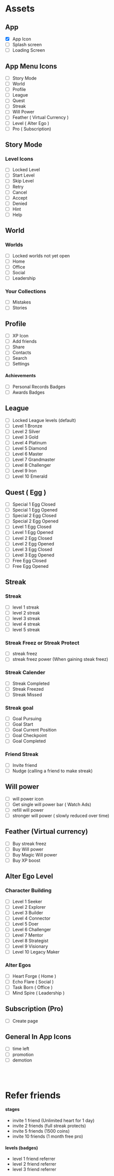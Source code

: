 # Assets
## App
- [x] App Icon
- [ ] Splash screen
- [ ] Loading Screen

## App Menu Icons
- [ ] Story Mode
- [ ] World
- [ ] Profile
- [ ] League
- [ ] Quest
- [ ] Streak
- [ ] Will Power
- [ ] Feather ( Virtual Currency )
- [ ] Level ( Alter Ego )
- [ ] Pro ( Subscription)

## Story Mode
### Level Icons
- [ ] Locked Level
- [ ] Start Level
- [ ] Skip Level
- [ ] Retry
- [ ] Cancel
- [ ] Accept
- [ ] Denied
- [ ] Hint
- [ ] Help
  
## World
### Worlds
- [ ] Locked worlds not yet open 
- [ ] Home
- [ ] Office
- [ ] Social
- [ ] Leadership
### Your Collections
- [ ] Mistakes
- [ ] Stories

## Profile
- [ ] XP Icon
- [ ] Add friends
- [ ] Share
- [ ] Contacts
- [ ] Search
- [ ] Settings
#### Achievements
- [ ] Personal Records Badges
- [ ] Awards Badges

## League
- [ ] Locked League levels (default)
- [ ] Level 1 Bronze
- [ ] Level 2 Silver
- [ ] Level 3 Gold
- [ ] Level 4 Platinum
- [ ] Level 5 Diamond
- [ ] Level 6 Master
- [ ] Level 7 Grandmaster
- [ ] Level 8 Challenger
- [ ] Level 9 Iron
- [ ] Level 10 Emerald
  
## Quest ( Egg )
- [ ] Special 1 Egg Closed
- [ ] Special 1 Egg Opened
- [ ] Special 2 Egg Closed
- [ ] Special 2 Egg Opened
- [ ] Level 1 Egg Closed
- [ ] Level 1 Egg Opened
- [ ] Level 2 Egg Closed
- [ ] Level 2 Egg Opened
- [ ] Level 3 Egg Closed
- [ ] Level 3 Egg Opened
- [ ] Free Egg Closed
- [ ] Free Egg Opened

## Streak
### Streak
- [ ] level 1 streak
- [ ] level 2 streak
- [ ] level 3 streak
- [ ] level 4 streak
- [ ] level 5 streak
### Streak Freez or Streak Protect
- [ ] streak freez
- [ ] streak freez power (When gaining steak freez)

### Streak Calender
- [ ] Streak Completed
- [ ] Streak Freezed
- [ ] Streak Missed

### Streak goal
- [ ] Goal Pursuing
- [ ] Goal Start
- [ ] Goal Current Position
- [ ] Goal Checkpoint
- [ ] Goal Completed

### Friend Streak
- [ ] Invite friend
- [ ] Nudge (calling a friend to make streak)

## Will power
- [ ] will power icon
- [ ] Get single will power bar ( Watch Ads) 
- [ ] refill will power
- [ ] stronger will power ( slowly reduced over time)

## Feather (Virtual currency)
- [ ] Buy streak freez
- [ ] Buy Will power
- [ ] Buy Magic Will power 
- [ ] Buy XP boost

## Alter Ego Level
### Character Building
- [ ] Level 1 Seeker
- [ ] Level 2 Explorer
- [ ] Level 3 Builder
- [ ] Level 4 Connector
- [ ] Level 5 Doer
- [ ] Level 6 Challenger
- [ ] Level 7 Mentor
- [ ] Level 8 Strategist
- [ ] Level 9 Visionary
- [ ] Level 10 Legacy Maker
  
### Alter Egos
- [ ] Heart Forge ( Home )
- [ ] Echo Flare ( Social )
- [ ] Task Born ( Office )
- [ ] Mind Spire ( Leadership )

## Subscription (Pro)
- [ ] Create page

## General In App Icons
- [ ] time left
- [ ] promotion
- [ ] demotion

<br/>
<br/>


# Refer friends
#### stages
- invite 1 friend (Unlimited heart for 1 day)
- invite 2 friends (full streak protects)
- invite 5 friends (1500 coins)
- invite 10 friends (1 month free pro)
#### levels (badges)
- level 1 friend referrer
- level 2 friend referrer 
- level 3 friend referrer


